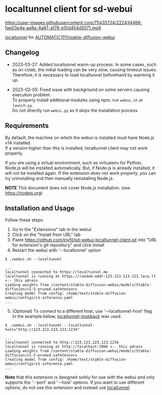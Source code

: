 # localtunnel client for sd-webui
https://user-images.githubusercontent.com/75435724/222434466-fae03e4a-aa8a-4a97-a178-e10d454d5071.mp4

[localtunnel](https://github.com/localtunnel/localtunnel) for [AUTOMATIC1111/stable-diffusion-webui](https://github.com/AUTOMATIC1111/stable-diffusion-webui)

## Changelog

 * 2023-03-27: Added localtunnel warm-up process. In some cases, such as on colab, the initial loading can be very slow, causing timeout issues. Therefore, it is necessary to load localtunnel beforehand by warming it up.

 * 2023-03-05: Fixed issue with background on some servers causing execution problem.  
To properly install additional modules using npm, run `webui.sh` or `launch.py`.  
 Do not directly run `webui.py` as it skips the installation process.

## Requirements

By default, the machine on which the webui is installed must have Node.js v14 installed.  
If a version higher than this is installed, localtunnel client may not work properly.

If you are using a virtual environment, such as virtualenv for Python, Node.js will be installed automatically. But, if Node.js is already installed, it will not be installed again. If the extension does not work properly, you can try uninstalling and then manually reinstalling Node.js.

**NOTE**  This document does not cover Node.js installation. (see https://nodejs.org)

## Installation and Usage

Follow these steps:

1. Go to the "Extensions" tab in the webui
2. Click on the "Install from URL" tab
3. Paste https://github.com/jnyfil/sd-webui-localtunnel-client.git into "URL for extension's git repository" and click install
4. Restart the webui with '--localtunnel' option

```shell
$ ./webui.sh --localtunnel

...
localtunnel connected to https://localtunnel.me
localtunnel is running at https://random-addr-123-123-123-123.loca.lt <-- this adress
Loading weights from /content/stable-diffusion-webui/models/Stable-diffusion/v1-5-pruned.safetensors
Creating model from config: /home/test/stable-diffusion-webui/configs/v1-inference.yaml
...
```
5. (Optional) To connect to a different host, use '--localtunnel-host' flag  
In the example below, [localtunnel-loopback](https://github.com/jnyfil/localtunnel-loopback) was used. 
```shell
$ ./webui.sh --localtunnel --localtunnel-host="http://123.123.123.123:1234"

...
localtunnel connected to http://123.123.123.123:1234
localtunnel is running at http://localhost:7860 <-- this adress
Loading weights from /content/stable-diffusion-webui/models/Stable-diffusion/v1-5-pruned.safetensors
Creating model from config: /home/test/stable-diffusion-webui/configs/v1-inference.yaml
...
```

**Note** that this extension is designed solely for use with the webui and only supports the '--port' and '--host' options. If you want to use different options, do not use this extension and instead use 
[localtunnel](https://github.com/localtunnel/localtunnel)